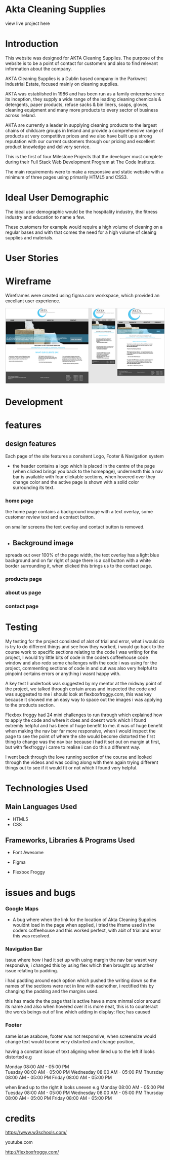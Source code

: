 # Akta Cleaning Supplies

view live project here



# Introduction

This website was designed for AKTA Cleaning Supplies. The purpose of the website is to be a point of contact for customers and also to find relevant information about the company.

AKTA Cleaning Supplies is a Dublin based company in the Parkwest Industrial Estate, focused mainly on cleaning supplies. 

AKTA was established in 1986 and has been run as a family enterprise since its inception, they supply a wide range of the leading cleaning chemicals & detergents, paper products, refuse sacks & bin liners, soaps, gloves, cleaning equipment and many more products to every sector of business across Ireland.

AKTA are currently a leader in supplying cleaning products to the largest chains of childcare groups in Ireland and provide a comprehensive range of products at very competitive prices and we also have built up a strong reputation with our current customers through our pricing and excellent product knowledge and delivery service. 

This is the first of four Milestone Projects that the developer must complete during their Full Stack Web Development Program at The Code Institute.

The main requirements were to make a responsive and static website with a minimum of three pages using primarily HTML5 and CSS3.



# Ideal User Demographic 
The ideal user demographic would be the hospitality industry, the fitness industry and education to name a few.

These customers for example would require a high volume of cleaning on a regular bases and with that comes the need for a high volume of cleaing supplies and materials. 


# User Stories

# Wireframe
Wireframes were created using figma.com workspace, which provided an excellant user experience.


![GitHub Logo](assets/images/figma1.png)




# Development

# features

## design features 

Each page of the site features a consitent Logo, Footer & Navigation system

* the header contains a logo which is placed in the centre of the page (when clicked brings you back to the homepage), underneath this a nav bar is available with four clickable sections, when hovered over they change color and the active page is shown with a solid color surrounding its text.

### home page 
the home page contains a background image with a text overlay, some customer review text and a contact button.

on smaller screens the text overlay and contact button is removed.

* ## Background image
spreads out over 100% of the page width, the text overlay has a light blue background and on far right of page there is a call button with a white border surrounding it, when clicked this brings us to the contact page.

### products page

### about us page

### contact page

# Testing

My testing for the project consisted of alot of trial and error, what i would do is try to do different things and see how they worked, i would go back to the course work to specific sections relating to the code I was writing for the project, I would try little bits of code in the coders coffeehouse code window and also redo some challenges with the code i was using for the project, commenting sections of code in and out was also very helpful to pinpoint certains errors or anything i wasnt happy with.

A key test I undertook was suggested by my mentor at the midway point of the project, we talked through certain areas and inspected the code and was suggested to me i should look at flexboxfroggy.com, this was key because it showed me an easy way to space out the images i was applying to the products section.

Flexbox froggy had 24 mini challenges to run through which explained how to apply the code and where it does and doesnt work which I found extremly helpful and has been of huge benefit to me. it was of huge benefit when making the nav bar far more responsive, when i would inspect the page to see the point of where the site would become distorted the first thing to change was the nav bar because i had it set out on margin at first, but with flexfroggy i came to realise i can do this a different way.

I went back through the love running section of the course and looked through the videos and was coding along with them again trying different things out to see if it would fit or not which I found very helpful.




# Technologies Used

## Main Languages Used

* HTML5
* CSS

## Frameworks, Libraries & Programs Used

* Font Awesome

* Figma

* Flexbox Froggy

# issues and bugs

### Google Maps 
* A bug where when the link for the location of Akta Cleaning Supplies wouldnt load in the page when applied, i tried the iframe used in the coders coffeehouse and this worked perfect, with abit of trial and error this was resolved.

### Navigation Bar
issue where how i had it set up with using margin the nav bar wasnt very responsive, i changed this by using flex which then brought up another issue relating to padding.

i had padding around each option which pushed the writing down so the names of the sections were not in line with eachother, i rectified this by changing the padding and the margins used. 

this has made the the page that is active have a more minmal color around its name and also when hovered over it is more neat, this is to counteract the words beings out of line which adding in display: flex; has caused

### Footer 
same issue asabove, footer was not responsive, when screensize would change text would bcome very distorted and change position, 

having a constant issue of text aligning when lined up to the left if looks distorted e.g <br>

Monday 08:00 AM - 05:00 PM
<br>
Tuesday 08:00 AM - 05:00 PM
Wednesday 08:00 AM - 05:00 PM
Thursday 08:00 AM - 05:00 PM
Friday 08:00 AM - 05:00 PM

when lined up to the right it looks uneven e.g 
  Monday     08:00 AM - 05:00 PM
  Tuesday    08:00 AM - 05:00 PM
 Wednesday   08:00 AM - 05:00 PM
 Thursday    08:00 AM - 05:00 PM
   Friday    08:00 AM - 05:00 PM

# credits

https://www.w3schools.com/

youtube.com

http://flexboxfroggy.com/

